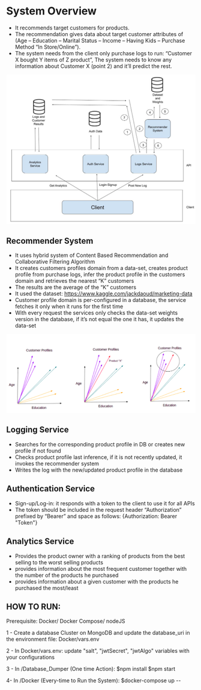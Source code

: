 # System Overview
- It recommends target customers for products.
- The recommendation  gives data about target customer attributes of (Age – Education – Marital Status – Income – Having Kids – Purchase Method “In Store/Online”).
- The system needs from the client only purchase logs to run: “Customer X bought Y items of Z product”, The system needs to know any information about Customer X (point 2) and it’ll predict the rest.

<p align="center">
  <img src="Images/System_Design_1.jpg"/>
  <br/>
</p>

## Recommender System
- It uses hybrid system of Content Based Recommendation and Collaborative Filtering Algorithm
- It creates customers profiles domain from a data-set, creates product profile from purchase logs, infer the product profile in the customers domain and retrieves the nearest “K” customers
- The results are the average of the “K” customers
- It used the dataset: https://www.kaggle.com/jackdaoud/marketing-data 
- Customer profile domain is per-configured in a database, the service fetches it only when it runs for the first time
- With every request the services only checks the data-set weights version in the database, if it’s not equal the one it has, it updates the data-set

<p align="center">
  <img src="Images/recommender_system_1.png"/>
  <br/>
</p>

## Logging Service
- Searches for the corresponding product profile in DB or creates new profile if not found
- Checks product profile last inference, if it is not recently updated, it invokes the recommender system
- Writes the log with the new/updated product profile in the database

## Authentication Service
- Sign-up/Log-in: it responds with a token to  the client to use it for all APIs
- The token should be included in the request header “Authorization” prefixed by “Bearer” and space as follows: {Authorization: Bearer "Token"}

## Analytics Service
- Provides the product owner with a ranking of products from the best selling to the worst selling products
- provides information about the most frequent customer together with the number of the products he purchased
- provides information about a given customer with the products he purchased the most/least

## HOW TO RUN:

Prerequisite: Docker/ Docker Compose/ nodeJS

1 - Create a database Cluster on MongoDB and update the database_uri in the environment file: Docker/vars.env 

2 - In Docker/vars.env: update "salt", "jwtSecret", "jwtAlgo" variables with your configurations

3 - In /Database_Dumper (One time Action):
$npm install
$npm start

4- In /Docker (Every-time to Run the System):
$docker-compose up --